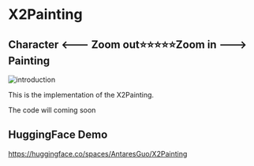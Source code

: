# X2Painting
## Character <--- Zoom out⭐️⭐⭐⭐⭐Zoom in ---> Painting
![introduction](docs/resources/X2Painting/pics/xword_intro.png)

This is the implementation of the X2Painting.

The code will coming soon

## HuggingFace Demo
https://huggingface.co/spaces/AntaresGuo/X2Painting

